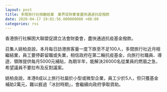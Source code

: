 ```yaml
---
layout: post
title: 多間旅行社相繼結業　業界促財委會盡快通過抗疫撥款
date: 2020-04-17 19:01:56.000000000 +08:00
categories: rss
---
```


香港旅行社解困大聯盟促請立法會財委會，盡快通過抗疫基金撥款。

召集人姚柏良說，本月每日訪港旅客量一度下跌至不足100人，多間旅行社近月相繼結業，員工要停薪留職或失業，相信政府在第二輪抗疫基金，向旅行社職員、導遊、領隊提供每月5000元補貼，為期半年，能解決26000名從業員的燃眉之急，希望議員不要拉布及反對議案。

姚柏良說，本港8成以上旅行社屬於小型或微型企業，員工少於5人，但只獲基金補助2萬元，難以捱過「冰封時期」，會繼續向政府爭取資助。
